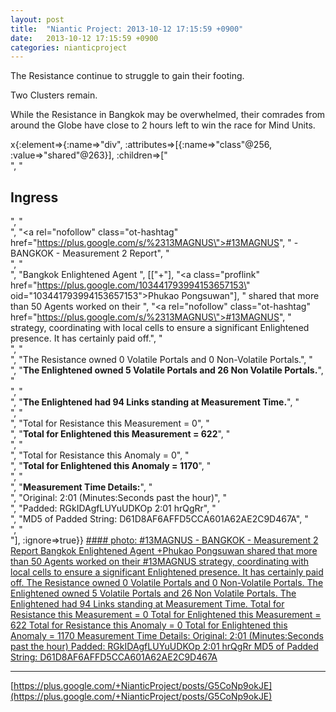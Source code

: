 ```yaml
---
layout: post
title:  "Niantic Project: 2013-10-12 17:15:59 +0900"
date:   2013-10-12 17:15:59 +0900
categories: nianticproject
---
```

The Resistance continue to struggle to gain their footing.

Two Clusters remain.

While the Resistance in Bangkok may be overwhelmed, their comrades from around the Globe have close to 2 hours left to win the race for Mind Units. 

x{:element=>{:name=>"div", :attributes=>[{:name=>"class"@256, :value=>"shared"@263}], :children=>["<br />", "<h2>Ingress</h2>", "<br />", "<a rel=\"nofollow\" class=\"ot-hashtag\" href=\"https://plus.google.com/s/%2313MAGNUS\">#13MAGNUS</a>", " - BANGKOK - Measurement 2 Report", "<br />", "<br />", "Bangkok Enlightened Agent ", [["+"], "<a class=\"proflink\" href=\"https://plus.google.com/103441793994153657153\" oid=\"103441793994153657153\">Phukao Pongsuwan</a>"], " shared that more than 50 Agents worked on their ", "<a rel=\"nofollow\" class=\"ot-hashtag\" href=\"https://plus.google.com/s/%2313MAGNUS\">#13MAGNUS</a>", " strategy, coordinating with local cells to ensure a significant Enlightened presence. It has certainly paid off.", "<br />", "<br />", "The Resistance owned 0 Volatile Portals and 0 Non-Volatile Portals.", "<br />", "<b>The Enlightened owned 5 Volatile Portals and 26 Non Volatile Portals.</b>", "<br />", "<br />", "<b>The Enlightened had 94 Links standing at Measurement Time.</b>", "<br />", "<br />", "Total for Resistance this Measurement = 0", "<br />", "<b>Total for Enlightened this Measurement = 622</b>", "<br />", "<br />", "Total for Resistance this Anomaly = 0", "<br />", "<b>Total for Enlightened this Anomaly = 1170</b>", "<br />", "<br />", "<b>Measurement Time Details:</b>", "<br />", "Original: 2:01 (Minutes:Seconds past the hour)", "<br />", "Padded: RGkIDAgfLUYuUDKOp 2:01 hrQgRr", "<br />", "MD5 of Padded String: D61D8AF6AFFD5CCA601A62AE2C9D467A", "<br />", "<br />"], :ignore=>true}}
[#### photo: #13MAGNUS - BANGKOK - Measurement 2 Report
Bangkok Enlightened Agent +Phukao Pongsuwan shared that more than 50 Agents worked on their #13MAGNUS strategy, coordinating with local cells to ensure a significant Enlightened presence. It has certainly paid off.
The Resistance owned 0 Volatile Portals and 0 Non-Volatile Portals.
The Enlightened owned 5 Volatile Portals and 26 Non Volatile Portals.
The Enlightened had 94 Links standing at Measurement Time.
Total for Resistance this Measurement = 0
Total for Enlightened this Measurement = 622
Total for Resistance this Anomaly = 0
Total for Enlightened this Anomaly = 1170
Measurement Time Details:
Original: 2:01 (Minutes:Seconds past the hour)
Padded: RGkIDAgfLUYuUDKOp 2:01 hrQgRr
MD5 of Padded String: D61D8AF6AFFD5CCA601A62AE2C9D467A](https://lh5.googleusercontent.com/-as2aB9ITJhE/UlkCm9ocwHI/AAAAAAAAT3k/Q8Njwazl-ac/w1000-h594/13magnus-bangkok-c2.png "")
- - -
[https://plus.google.com/+NianticProject/posts/G5CoNp9okJE](https://plus.google.com/+NianticProject/posts/G5CoNp9okJE)
